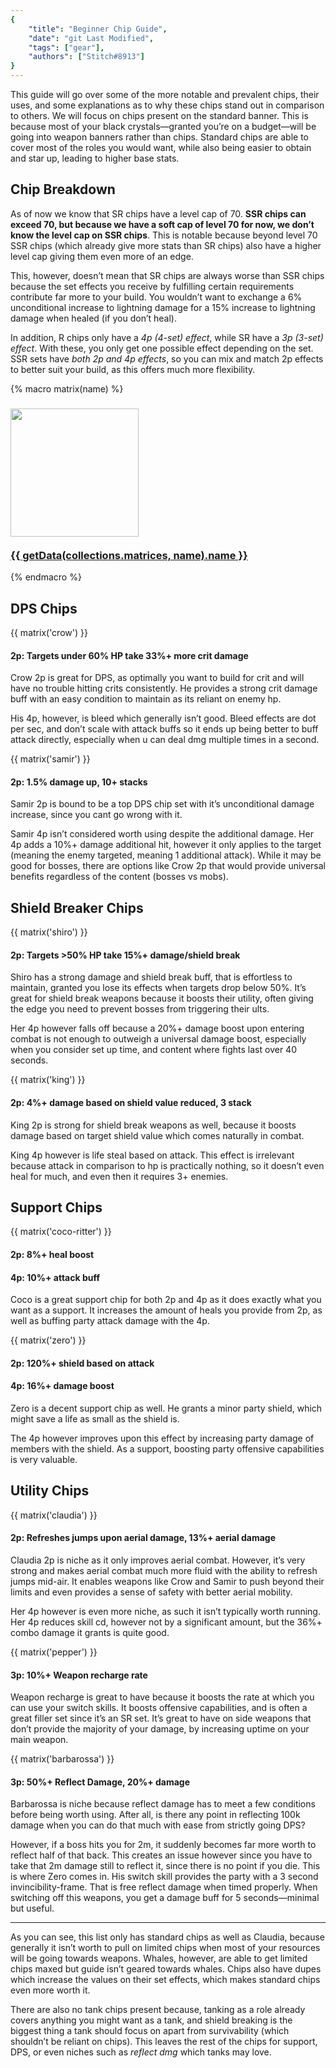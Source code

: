 ```yaml
---
{
	"title": "Beginner Chip Guide",
	"date": "git Last Modified",
	"tags": ["gear"],
	"authors": ["Stitch#8913"]
}
---
```


This guide will go over some of the more notable and prevalent chips, their uses, and some explanations as to why these chips stand out in comparison to others. We will focus on chips present on the standard banner. This is because most of your black crystals—granted you’re on a budget—will be going into weapon banners rather than chips. Standard chips are able to cover most of the roles you would want, while also being easier to obtain and star up, leading to higher base stats.

## Chip Breakdown
As of now we know that SR chips have a level cap of 70. **SSR chips can exceed 70, but because we have a soft cap of level 70 for now, we don’t know the level cap on SSR chips**. This is notable because beyond level 70 SSR chips (which already give more stats than SR chips) also have a higher level cap giving them even more of an edge.

This, however, doesn’t mean that SR chips are always worse than SSR chips because the set effects you receive by fulfilling certain requirements contribute far more to your build. You wouldn’t want to exchange a 6% unconditional increase to lightning damage for a 15% increase to lightning damage when healed (if you don’t heal).

In addition, R chips only have a *4p (4-set) effect*, while SR have a *3p (3-set) effect*. With these, you only get one possible effect depending on the set. SSR sets have *both 2p and 4p effects*, so you can mix and match 2p effects to better suit your build, as this offers much more flexibility.

{% macro matrix(name) %}
<h3 class="card block">
	<div class="item-frame" data-variant="matrix">
		<img src="/assets/images/chip/{{ name }}.png" alt="" width="205" height="205">
	</div>
	<br>
	<a class="text-bold text-step-2" href="{{ getCollection(collections.matrices, name).url }}">
		{{ getData(collections.matrices, name).name }}
	</a>
</h3>
{% endmacro %}

## DPS Chips
{{ matrix('crow') }}
#### 2p: **Targets under 60% HP take 33%+ more crit damage**
Crow 2p is great for DPS, as optimally you want to build for crit and will have no trouble hitting crits consistently. He provides a strong crit damage buff with an easy condition to maintain as its reliant on enemy hp.

His 4p, however, is bleed which generally isn’t good. Bleed effects are dot per sec, and don’t scale with attack buffs so it ends up being better to buff attack directly, especially when u can deal dmg multiple times in a second.

{{ matrix('samir') }}
#### 2p: **1.5% damage up, 10+ stacks**
Samir 2p is bound to be a top DPS chip set with it’s unconditional damage increase, since you cant go wrong with it.

Samir 4p isn’t considered worth using despite the additional damage. Her 4p adds a 10%+ damage additional hit, however it only applies to the target (meaning the enemy targeted, meaning 1 additional attack). While it may be good for bosses, there are options like Crow 2p that would provide universal benefits regardless of the content (bosses vs mobs).

## Shield Breaker Chips
{{ matrix('shiro') }}
#### 2p: **Targets >50% HP take 15%+ damage/shield break**
Shiro has a strong damage and shield break buff, that is effortless to maintain, granted you lose its effects when targets drop below 50%. It’s great for shield break weapons because it boosts their utility, often giving the edge you need to prevent bosses from triggering their ults.

Her 4p however falls off because a 20%+ damage boost upon entering combat is not enough to outweigh a universal damage boost, especially when you consider set up time, and content where fights last over 40 seconds.

{{ matrix('king') }}
#### 2p: **4%+ damage based on shield value reduced, 3 stack**
King 2p is strong for shield break weapons as well, because it boosts damage based on target shield value which comes naturally in combat.

King 4p however is life steal based on attack. This effect is irrelevant because attack in comparison to hp is practically nothing, so it doesn’t even heal for much, and even then it requires 3+ enemies.

## Support Chips
{{ matrix('coco-ritter') }}
#### 2p: **8%+ heal boost**
#### 4p: **10%+ attack buff**
Coco is a great support chip for both 2p and 4p as it does exactly what you want as a support. It increases the amount of heals you provide from 2p, as well as buffing party attack damage with the 4p.

{{ matrix('zero') }}
#### 2p: **120%+ shield based on attack**
#### 4p: **16%+ damage boost**
Zero is a decent support chip as well. He grants a minor party shield, which might save a life as small as the shield is.

The 4p however improves upon this effect by increasing party damage of members with the shield. As a support, boosting party offensive capabilities is very valuable.

## Utility Chips
{{ matrix('claudia') }}
#### 2p: **Refreshes jumps upon aerial damage, 13%+ aerial damage**
Claudia 2p is niche as it only improves aerial combat. However, it’s very strong and makes aerial combat much more fluid with the ability to refresh jumps mid-air. It enables weapons like Crow and Samir to push beyond their limits and even provides a sense of safety with better aerial mobility.

Her 4p however is even more niche, as such it isn’t typically worth running. Her 4p reduces skill cd, however not by a significant amount, but the 36%+ combo damage it grants is quite good.

{{ matrix('pepper') }}
#### 3p: **10%+ Weapon recharge rate**
Weapon recharge is great to have because it boosts the rate at which you can use your switch skills. It boosts offensive capabilities, and is often a great filler set since it’s an SR set. It’s great to have on side weapons that don’t provide the majority of your damage, by increasing uptime on your main weapon.

{{ matrix('barbarossa') }}
#### 3p: **50%+ Reflect Damage, 20%+ damage**
Barbarossa is niche because reflect damage has to meet a few conditions before being worth using. After all, is there any point in reflecting 100k damage when you can do that much with ease from strictly going DPS?

However, if a boss hits you for 2m, it suddenly becomes far more worth to reflect half of that back. This creates an issue however since you have to take that 2m damage still to reflect it, since there is no point if you die. This is where Zero comes in. His switch skill provides the party with a 3 second invincibility-frame. That is free reflect damage when timed properly. When switching off this weapons, you get a damage buff for 5 seconds—minimal but useful.

***

As you can see, this list only has standard chips as well as Claudia, because generally it isn’t worth to pull on limited chips when most of your resources will be going towards weapons. Whales, however, are able to get limited chips maxed but guide isn’t geared towards whales. Chips also have dupes which increase the values on their set effects, which makes standard chips even more worth it.

There are also no tank chips present because, tanking as a role already covers anything you might want as a tank, and shield breaking is the biggest thing a tank should focus on apart from survivability (which shouldn’t be reliant on chips). This leaves the rest of the chips for support, DPS, or even niches such as *reflect dmg* which tanks may love.
